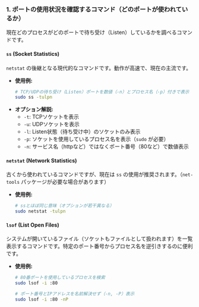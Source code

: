 
### 1\. ポートの使用状況を確認するコマンド（どのポートが使われているか）

現在どのプロセスがどのポートで待ち受け（Listen）しているかを調べるコマンドです。

#### `ss` (Socket Statistics)

`netstat` の後継となる現代的なコマンドです。動作が高速で、現在の主流です。

  - **使用例:**
    ```bash
    # TCP/UDPの待ち受け（Listen）ポートを数値（-n）とプロセス名（-p）付きで表示
    sudo ss -tulpn
    ```
  - **オプション解説:**
      - `-t`: TCPソケットを表示
      - `-u`: UDPソケットを表示
      - `-l`: Listen状態（待ち受け中）のソケットのみ表示
      - `-p`: ソケットを使用しているプロセス名を表示（`sudo` が必要）
      - `-n`: サービス名（httpなど）ではなくポート番号（80など）で数値表示

#### `netstat` (Network Statistics)

古くから使われているコマンドですが、現在は `ss` の使用が推奨されます。（`net-tools` パッケージが必要な場合があります）

  - **使用例:**
    ```bash
    # ssとほぼ同じ意味（オプションが若干異なる）
    sudo netstat -tulpn
    ```

#### `lsof` (List Open Files)

システムが開いているファイル（ソケットもファイルとして扱われます）を一覧表示するコマンドです。特定のポート番号からプロセス名を逆引きするのに便利です。

  - **使用例:**
    ```bash
    # 80番ポートを使用しているプロセスを検索
    sudo lsof -i :80

    # ポート番号とIPアドレスを名前解決せず（-n, -P）表示
    sudo lsof -i :80 -nP
    ```